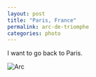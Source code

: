 ```yaml
---
layout: post
title: "Paris, France"
permalink: arc-de-triomphe
categories: photo
---
```


I want to go back to Paris. 

![Arc](http://jonkit.ca/cdn/Hello.jpeg)